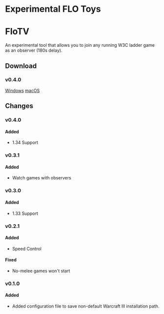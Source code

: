 # Experimental FLO Toys

# FloTV

An experimental tool that allows you to join any running W3C ladder game as an observer (180s delay).

## Download

### v0.4.0

[Windows](https://github.com/w3champions/flo-lab/releases/download/flo-tv-0.4.0/flo-tv-0.4.0-Windows.zip)
[macOS](https://github.com/w3champions/flo-lab/releases/download/flo-tv-0.4.0/flo-tv-0.4.0-macOS.zip)


## Changes

### v0.4.0

#### Added
- 1.34 Support

### v0.3.1

#### Added
- Watch games with observers

### v0.3.0

#### Added
- 1.33 Support

### v0.2.1

#### Added
- Speed Control

#### Fixed
- No-melee games won't start

### v0.1.0

#### Added
- Added configuration file to save non-default Warcraft III installation path.
